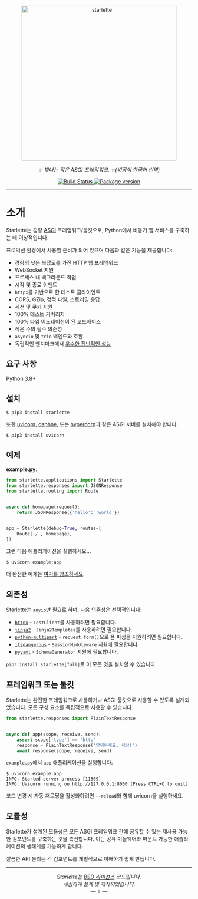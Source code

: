<p align="center">
  <img width="420px" src="/img/starlette.png" alt='starlette'>
</p>
<p align="center">
    <em>✨ 빛나는 작은 ASGI 프레임워크. ✨(비공식 한국어 번역)</em>
</p>
<p align="center">
<a href="https://github.com/encode/starlette/actions">
    <img src="https://github.com/encode/starlette/workflows/Test%20Suite/badge.svg" alt="Build Status">
</a>
<a href="https://pypi.org/project/starlette/">
    <img src="https://badge.fury.io/py/starlette.svg" alt="Package version">
</a>
</p>

---

# 소개

Starlette는 경량 [ASGI][asgi] 프레임워크/툴킷으로, Python에서 비동기 웹 서비스를 구축하는 데 이상적입니다.

프로덕션 환경에서 사용할 준비가 되어 있으며 다음과 같은 기능을 제공합니다:

* 경량의 낮은 복잡도를 가진 HTTP 웹 프레임워크
* WebSocket 지원
* 프로세스 내 백그라운드 작업
* 시작 및 종료 이벤트
* `httpx`를 기반으로 한 테스트 클라이언트
* CORS, GZip, 정적 파일, 스트리밍 응답
* 세션 및 쿠키 지원
* 100% 테스트 커버리지
* 100% 타입 어노테이션이 된 코드베이스
* 적은 수의 필수 의존성
* `asyncio` 및 `trio` 백엔드와 호환
* 독립적인 벤치마크에서 [우수한 전반적인 성능][techempower]

## 요구 사항

Python 3.8+

## 설치

```shell
$ pip3 install starlette
```

또한 [uvicorn](https://www.uvicorn.org/), [daphne](https://github.com/django/daphne/), 또는 [hypercorn](https://hypercorn.readthedocs.io/en/latest/)과 같은 ASGI 서버를 설치해야 합니다.

```shell
$ pip3 install uvicorn
```

## 예제

**example.py**:

```python
from starlette.applications import Starlette
from starlette.responses import JSONResponse
from starlette.routing import Route


async def homepage(request):
    return JSONResponse({'hello': 'world'})


app = Starlette(debug=True, routes=[
    Route('/', homepage),
])
```

그런 다음 애플리케이션을 실행하세요...

```shell
$ uvicorn example:app
```

더 완전한 예제는 [여기를 참조하세요](https://github.com/encode/starlette-example).

## 의존성

Starlette는 `anyio`만 필요로 하며, 다음 의존성은 선택적입니다:

* [`httpx`][httpx] - `TestClient`를 사용하려면 필요합니다.
* [`jinja2`][jinja2] - `Jinja2Templates`를 사용하려면 필요합니다.
* [`python-multipart`][python-multipart] - `request.form()`으로 폼 파싱을 지원하려면 필요합니다.
* [`itsdangerous`][itsdangerous] - `SessionMiddleware` 지원에 필요합니다.
* [`pyyaml`][pyyaml] - `SchemaGenerator` 지원에 필요합니다.

`pip3 install starlette[full]`로 이 모든 것을 설치할 수 있습니다.

## 프레임워크 또는 툴킷

Starlette는 완전한 프레임워크로 사용하거나 ASGI 툴킷으로 사용할 수 있도록 설계되었습니다. 모든 구성 요소를 독립적으로 사용할 수 있습니다.

```python
from starlette.responses import PlainTextResponse


async def app(scope, receive, send):
    assert scope['type'] == 'http'
    response = PlainTextResponse('안녕하세요, 세상!')
    await response(scope, receive, send)
```

`example.py`에서 `app` 애플리케이션을 실행합니다:

```shell
$ uvicorn example:app
INFO: Started server process [11509]
INFO: Uvicorn running on http://127.0.0.1:8000 (Press CTRL+C to quit)
```

코드 변경 시 자동 재로딩을 활성화하려면 `--reload`와 함께 uvicorn을 실행하세요.

## 모듈성

Starlette가 설계된 모듈성은 모든 ASGI 프레임워크 간에 공유할 수 있는 재사용 가능한 컴포넌트를 구축하는 것을 촉진합니다. 이는 공유 미들웨어와 마운트 가능한 애플리케이션의 생태계를 가능하게 합니다.

깔끔한 API 분리는 각 컴포넌트를 개별적으로 이해하기 쉽게 만듭니다.

---

<p align="center"><i>Starlette는 <a href="https://github.com/encode/starlette/blob/master/LICENSE.md">BSD 라이선스</a> 코드입니다.<br/>세심하게 설계 및 제작되었습니다.</i></br>&mdash; ⭐️ &mdash;</p>

[asgi]: https://asgi.readthedocs.io/en/latest/
[httpx]: https://www.python-httpx.org/
[jinja2]: https://jinja.palletsprojects.com/
[python-multipart]: https://andrew-d.github.io/python-multipart/
[itsdangerous]: https://itsdangerous.palletsprojects.com/
[sqlalchemy]: https://www.sqlalchemy.org
[pyyaml]: https://pyyaml.org/wiki/PyYAMLDocumentation
[techempower]: https://www.techempower.com/benchmarks/#hw=ph&test=fortune&l=zijzen-sf

